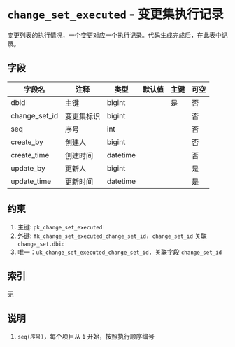 # `change_set_executed` - 变更集执行记录

变更列表的执行情况，一个变更对应一个执行记录。代码生成完成后，在此表中记录。

## 字段

| 字段名        | 注释       | 类型     | 默认值 | 主键 | 可空 |
| ------------- | ---------- | -------- | ------ | ---- | ---- |
| dbid          | 主键       | bigint   |        | 是   | 否   |
| change_set_id | 变更集标识 | bigint   |        |      | 否   |
| seq           | 序号       | int      |        |      | 否   |
| create_by     | 创建人     | bigint   |        |      | 否   |
| create_time   | 创建时间   | datetime |        |      | 否   |
| update_by     | 更新人     | bigint   |        |      | 是   |
| update_time   | 更新时间   | datetime |        |      | 是   |

## 约束

1. 主键: `pk_change_set_executed`
2. 外键: `fk_change_set_executed_change_set_id`，`change_set_id` 关联 `change_set.dbid`
3. 唯一：`uk_change_set_executed_change_set_id`，关联字段 `change_set_id`

## 索引

无

## 说明

1. `seq(序号)`，每个项目从 `1` 开始，按照执行顺序编号
